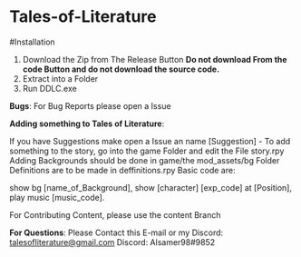 # Tales-of-Literature
#Installation
  1. Download the Zip from The Release Button **Do not download From the code Button and do not download the source code.**
  2. Extract into a Folder
  3. Run DDLC.exe

**Bugs**:
 For Bug Reports please open a Issue
 
 **Adding something to Tales of Literature**:
 
  If you have Suggestions make open a Issue an name [Suggestion] -
  To add something to the story, go into the game Folder and edit the File story.rpy
  Adding Backgrounds should be done in game/the mod_assets/bg Folder
  Definitions are to be made in deffinitions.rpy
  Basic code are:
 
  show bg [name_of_Background],
  show [character] [exp_code] at [Position],
  play music [music_code].
  
  For Contributing Content, please use the content Branch
  
  **For Questions**:
    Please Contact this E-mail or my Discord: talesofliterature@gmail.com
                                              Discord: Alsamer98#9852
